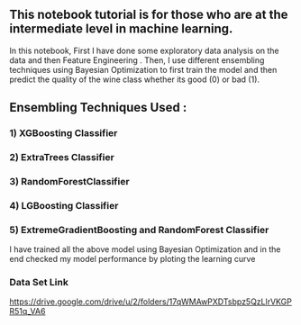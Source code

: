 ## This notebook tutorial is for those who are at the intermediate level in machine learning.

In this notebook, First I have done some exploratory data analysis on the data and then Feature Engineering  . Then, I use different ensembling techniques using Bayesian Optimization to first train the model and then predict the quality of the wine class whether its good (0) or bad (1).

## Ensembling Techniques Used :
### 1) XGBoosting Classifier
### 2) ExtraTrees Classifier
### 3) RandomForestClassifier
### 4) LGBoosting Classifier 
### 5) ExtremeGradientBoosting and RandomForest Classifier 

I have trained all the above model using Bayesian Optimization and in the end checked my model performance by ploting the learning curve

### Data Set Link

https://drive.google.com/drive/u/2/folders/17qWMAwPXDTsbpz5QzLlrVKGPR51q_VA6
